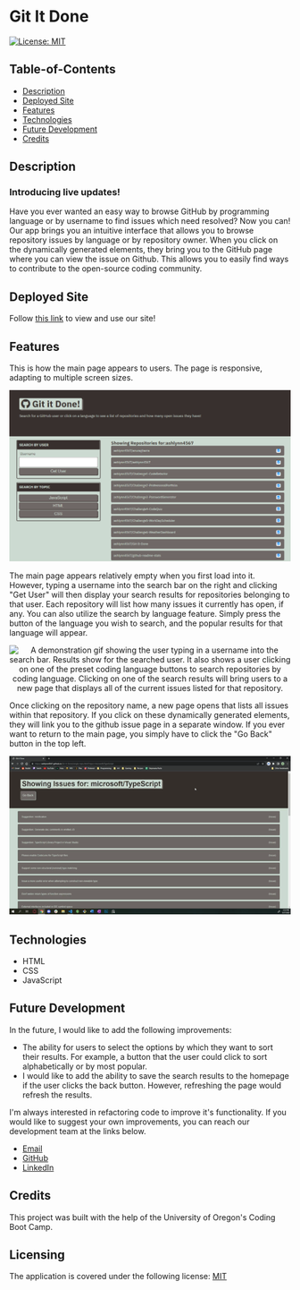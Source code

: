# Git It Done

[![License: MIT](https://img.shields.io/badge/License-MIT-yellow.svg)](https://opensource.org/licenses/MIT)

## Table-of-Contents

- [Description](#description)
- [Deployed Site](#deployed-site)
- [Features](#features)
- [Technologies](#technologies)
- [Future Development](#future-development)
- [Credits](#credits)

## Description

### Introducing live updates!

Have you ever wanted an easy way to browse GitHub by programming language or by username to find issues which need resolved? Now you can! Our app brings you an intuitive interface that allows you to browse repository issues by language or by repository owner. When you click on the dynamically generated elements, they bring you to the GitHub page where you can view the issue on Github. This allows you to easily find ways to contribute to the open-source coding community.

## Deployed Site

Follow [this link](https://ashlynn4567.github.io/Git-It-Done/) to view and use our site!

## Features

This is how the main page appears to users. The page is responsive, adapting to multiple screen sizes.

<p align="center">
<img alt="Screenshot of the Git it Done homepage, displaying a search bar to the left-hand side where users can search by username or programming language. The main portion of the page shows search results, displaying github repositories that match the search parameters." src="./assets/images/git-it-done-screenshot.jpg"/>
</p>

The main page appears relatively empty when you first load into it. However, typing a username into the search bar on the right and clicking "Get User" will then display your search results for repositories belonging to that user. Each repository will list how many issues it currently has open, if any. You can also utilize the search by language feature. Simply press the button of the language you wish to search, and the popular results for that language will appear.

<p align="center">
<img alt="A demonstration gif showing the user typing in a username into the search bar. Results show for the searched user. It also shows a user clicking on one of the preset coding language buttons to search repositories by coding language. Clicking on one of the search results will bring users to a new page that displays all of the current issues listed for that repository. " src="./assets/images/git-it-done-demo.gif"/>
</p>

Once clicking on the repository name, a new page opens that lists all issues within that repository. If you click on these dynamically generated elements, they will link you to the github issue page in a separate window. If you ever want to return to the main page, you simply have to click the "Go Back" button in the top left.

<p align="center">
<img alt="A demonstration gif showing that users can click on the github issue listed to be redirected to the github issues page. " src="./assets/images/git-it-done-demo-2.gif"/>
</p>

## Technologies

- HTML
- CSS
- JavaScript

## Future Development

In the future, I would like to add the following improvements:

- The ability for users to select the options by which they want to sort their results. For example, a button that the user could click to sort alphabetically or by most popular.
- I would like to add the ability to save the search results to the homepage if the user clicks the back button. However, refreshing the page would refresh the results.

I'm always interested in refactoring code to improve it's functionality. If you would like to suggest your own improvements, you can reach our development team at the links below.

- <a href="mailto:ashlynn4567@gmail.com">Email</a>
- <a href="https://github.com/ashlynn4567">GitHub</a>
- <a href="www.linkedin.com/in/Ashley-Lynn-Smith">LinkedIn</a>

## Credits

This project was built with the help of the University of Oregon's Coding Boot Camp.

## Licensing

The application is covered under the following license: [MIT](https://opensource.org/licenses/MIT)
